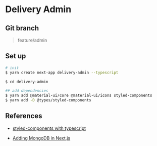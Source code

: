 # Delivery Admin

## Git branch

> feature/admin

## Set up

```bash
# init
$ yarn create next-app delivery-admin --typescript

$ cd delivery-admin

## add dependencies
$ yarn add @material-ui/core @material-ui/icons styled-components
$ yarn add -D @types/styled-components
```

## References

- [styled-components with typescript](https://kyounghwan01.github.io/blog/TS/React/styled-components-preset/#%E1%84%86%E1%85%A1%E1%86%AD%E1%84%8B%E1%85%B5-%E1%84%89%E1%85%A1%E1%84%8B%E1%85%AD%E1%86%BC%E1%84%92%E1%85%A1%E1%84%82%E1%85%B3%E1%86%AB-css%E1%84%85%E1%85%B3%E1%86%AF-%E1%84%87%E1%85%A7%E1%86%AB%E1%84%89%E1%85%AE%E1%84%85%E1%85%A9-%E1%84%83%E1%85%B3%E1%86%BC%E1%84%85%E1%85%A9%E1%86%A8%E1%84%92%E1%85%A1%E1%84%82%E1%85%B3%E1%86%AB-theme%E1%84%8B%E1%85%B3%E1%86%AF-%E1%84%8C%E1%85%A1%E1%86%A8%E1%84%89%E1%85%A5%E1%86%BC%E1%84%92%E1%85%A1%E1%86%B8%E1%84%82%E1%85%B5%E1%84%83%E1%85%A1)

- [Adding MongoDB in Next.js](https://dev.to/raphaelchaula/adding-mongodb-mongoose-to-next-js-apis-3af)
